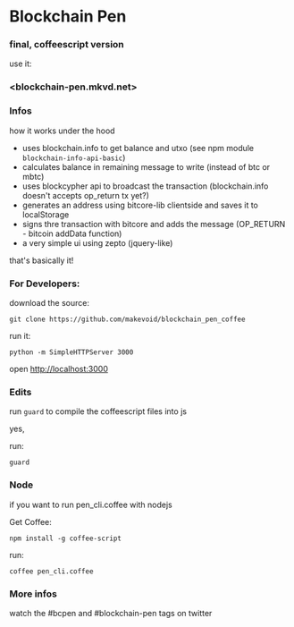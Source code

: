 # Blockchain Pen
### final, coffeescript version

use it:

### <blockchain-pen.mkvd.net>

### Infos

how it works under the hood

- uses blockchain.info to get balance and utxo (see npm module `blockchain-info-api-basic`)
- calculates balance in remaining message to write (instead of btc or mbtc)
- uses blockcypher api to broadcast the transaction (blockchain.info doesn't accepts op_return tx yet?)
- generates an address using bitcore-lib clientside and saves it to localStorage
- signs thre transaction with bitcore and adds the message (OP_RETURN - bitcoin addData function)
- a very simple ui using zepto (jquery-like)

that's basically it!

### For Developers:

download the source:

    git clone https://github.com/makevoid/blockchain_pen_coffee

run it:

    python -m SimpleHTTPServer 3000


open <http://localhost:3000>

### Edits

run `guard` to compile the coffeescript files into js

yes,

run:

    guard


### Node

if you want to run pen_cli.coffee with nodejs

Get Coffee:

    npm install -g coffee-script


run:

    coffee pen_cli.coffee

### More infos

watch the #bcpen and #blockchain-pen tags on twitter
